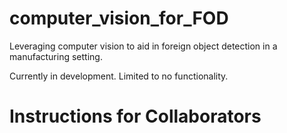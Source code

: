 # computer_vision_for_FOD
Leveraging computer vision to aid in foreign object detection in a manufacturing setting. 

Currently in development. Limited to no functionality. 

# Instructions for Collaborators

